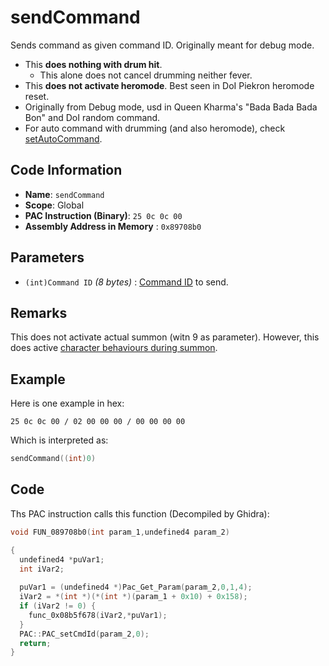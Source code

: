 # sendCommand

Sends command as given command ID. Originally meant for debug mode.

- This **does nothing with drum hit**.
  - This alone does not cancel drumming neither fever.
- This **does not activate heromode**. Best seen in DoI Piekron heromode reset.
- Originally from Debug mode, usd in Queen Kharma's "Bada Bada Bada Bon" and DoI random command.
- For auto command with drumming (and also heromode), check [setAutoCommand](./setautocommand.md).

## Code Information

- **Name**: `sendCommand`
- **Scope**: Global
- **PAC Instruction (Binary)**: `25 0c 0c 00`
- **Assembly Address in Memory** : `0x89708b0`

## Parameters

- `(int)Command ID` *(8 bytes)* : [Command ID](./guide/reference-table.md#command-ids) to send.

## Remarks

This does not activate actual summon (witn 9 as parameter). However, this does active [character behaviours during summon](https://rnielikki.github.io/pata/resources/summon.html).

## Example

Here is one example in hex:

```25 0c 0c 00 / 02 00 00 00 / 00 00 00 00```

Which is interpreted as:

```c
sendCommand((int)0)
```

## Code

Ths PAC instruction calls this function (Decompiled by Ghidra):

```c
void FUN_089708b0(int param_1,undefined4 param_2)

{
  undefined4 *puVar1;
  int iVar2;
  
  puVar1 = (undefined4 *)Pac_Get_Param(param_2,0,1,4);
  iVar2 = *(int *)(*(int *)(param_1 + 0x10) + 0x158);
  if (iVar2 != 0) {
    func_0x08b5f678(iVar2,*puVar1);
  }
  PAC::PAC_setCmdId(param_2,0);
  return;
}
```

